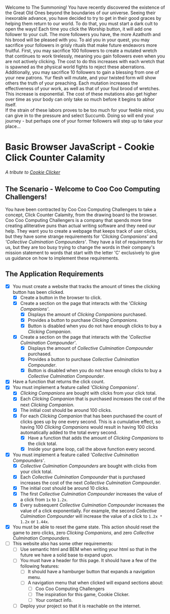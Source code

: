 Welcome to The Summoning!  You have recently discovered the existence of the Great Old Ones beyond the boundaries of our universe.  Seeing their inexorable advance, you have decided to try to get in their good graces by helping them return to our world.  To do that, you must start a dark cult to open the ways!
Each time you click the Worship button, it will add one follower to your cult.  The more followers you have, the more Azathoth and his brood will be pleased with you.  To aid you in your quest, you may sacrifice your followers in grisly rituals that make future endeavors more fruitful.
First, you may sacrifice 100 followers to create a mutated wretch that continues to work tirelessly, meaning you gain followers even when you are not actively clicking.  The cost to do this increases with each wretch that is spawned as the physical world fights to reject these aberrations.  
Additionally, you may sacrifice 10 followers to gain a blessing from one of your new patrons.  Yur flesh will mutate, and your twisted form will show others the truth of your preaching.  Each mutation increases the effectiveness of your work, as well as that of your foul brood of wretches.  This increase is exponential.  The cost of these mutations also get higher over time as your body can only take so much before it begins to abhor itself.  
If the strain of these labors proves to be too much for your feeble mind, you can give in to the pressure and select Succumb.  Doing so will end your journey - but perhaps one of your former followers will step up to take your place...


# Basic Browser JavaScript - Cookie Click Counter Calamity

###### A tribute to [Cookie Clicker](https://orteil.dashnet.org/cookieclicker/)

## The Scenario - Welcome to Coo Coo Computing Challengers!
You have been contracted by Coo Coo Computing Challengers to take a concept, Click Counter Calamity, from the drawing board to the browser. Coo Coo Computing Challengers is a company that spends more time creating alliterative puns than actual writing software and they need our help.  They want you to create a webpage that keeps track of user clicks, but they have some strange requirements for _'Clicking Companions'_ and _'Collective Culmination Compounders'_.  They have a list of requirements for us, but they are too busy trying to change the words in their company's mission statement to words that start with the letter 'C' exclusively to give us guidance on how to implement these requirements.

## The Application Requirements
- [x] You must create a website that tracks the amount of times the clicking button has been clicked.
    - [x] Create a button in the browser to click.
    - [x] Create a section on the page that interacts with the _'Clicking Companions'_.
      - [x] Displays the amount of _Clicking Companions_ purchased.
      - [x] Provides a button to purchase _Clicking Companions_.
      - [x] Button is disabled when you do not have enough clicks to buy a _Clicking Companion_.
    - [x] Create a section on the page that interacts with the _'Collective Culmination Compounder'_.
      - [x] Displays the amount of _Collective Culmination Compounder_ purchased.
      - [x] Provides a button to purchase _Collective Culmination Compounder_.
      - [x] Button is disabled when you do not have enough clicks to buy a _Collective Culmination Compounder_.
- [x] Have a function that returns the click count.
- [x] You must implement a feature called _'Clicking Companions'_.
    - [x] _Clicking Companions_ are bought with clicks from your click total.
    - [x] Each _Clicking Companion_ that is purchased increases the cost of the next _Clicking Companion_.
    - [x] The initial cost should be around 100 clicks.
    - [x] For each _Clicking Companion_ that has been purchased the count of clicks goes up by one every second.  This is a cumulative effect, so having 100 _Clicking Companions_ would result in having 100 clicks automatically added to the total every second.
      - [x] Have a function that adds the amount of _Clicking Companions_ to the click total.
      - [x] Inside your game loop, call the above function every second.
- [x] You must implement a feature called _'Collective Culmination Compounders'_.
  - [x] _Collective Culmination Compounders_ are bought with clicks from your click total.
  - [x] Each _Collective Culmination Compounder_ that is purchased increases the cost of the next _Collective Culmination Compounder_.
  - [x] The initial cost should be around 10 clicks.
  - [x] The first _Collective Culmination Compounder_ increases the value of a click from `1x` to `1.2x`.
  - [x] Every subsequent _Collective Culmination Compounder_ increases the value of a click exponentially.  For example, the second _Collective Culmination Compounder_ will increase the value of a click to `1.2x * 1.2x` or `1.44x`.
- [x] You must be able to reset the game state.  This action should reset the game to zero clicks, zero _Clicking Companions_, and zero _Collective Culmination Compounders_.
- [ ] This website also has some other requirements:
  - [ ] Use semantic html and BEM when writing your html so that in the future we have a solid base to expand upon.
  - [ ] You must have a header for this page.  It should have a few of the following features:
    - [ ] It should have a hamburger button that expands a navigation menu.
    - [ ] A navigation menu that when clicked will expand sections about:
      - [ ] Coo Coo Computing Challengers
      - [ ] The inspiration for this game, Cookie Clicker.
      - [ ] Your contact info.
  - [ ] Deploy your project so that it is reachable on the internet.
